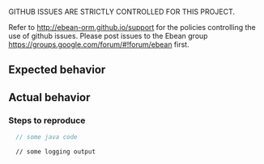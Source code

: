 
GITHUB ISSUES ARE STRICTLY CONTROLLED FOR THIS PROJECT.

Refer to http://ebean-orm.github.io/support for the policies controlling the use of github issues.
Please post issues to the Ebean group https://groups.google.com/forum/#!forum/ebean first.

## Expected behavior

## Actual behavior

### Steps to reproduce

```java
  // some java code
```

```console
  // some logging output
```

